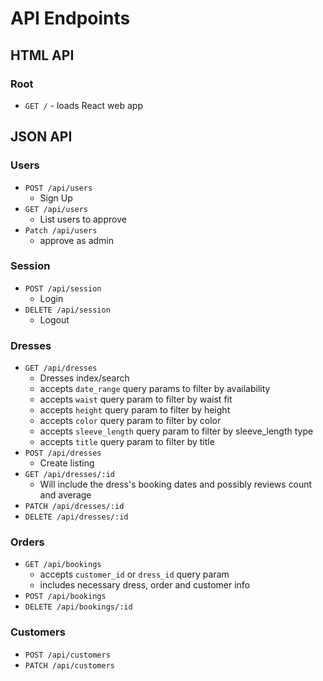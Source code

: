 # API Endpoints

## HTML API

### Root

- `GET /` - loads React web app

## JSON API

### Users

- `POST /api/users`
	- Sign Up
- `GET /api/users`
  - List users to approve
- `Patch /api/users`
  - approve as admin

### Session

- `POST /api/session`
	- Login
- `DELETE /api/session`
	- Logout

### Dresses

- `GET /api/dresses`
  - Dresses index/search
  - accepts `date_range` query params to filter by availability
  - accepts `waist` query param to filter by waist fit
  - accepts `height` query param to filter by height
  - accepts `color` query param to filter by color
  - accepts `sleeve_length` query param to filter by sleeve_length type
  - accepts `title` query param to filter by title
- `POST /api/dresses`
	- Create listing
- `GET /api/dresses/:id`
	- Will include the dress's booking dates and possibly reviews count and average
- `PATCH /api/dresses/:id`
- `DELETE /api/dresses/:id`

### Orders

- `GET /api/bookings`
	- accepts `customer_id` or `dress_id` query param
	- includes necessary dress, order and customer info
- `POST /api/bookings`
- `DELETE /api/bookings/:id`

### Customers
- `POST /api/customers`
- `PATCH /api/customers`

